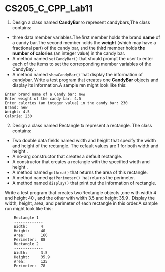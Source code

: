 <!--
 * @Github: https://github.com/Certseeds/CS205_C_CPP
 * @Organization: SUSTech
 * @Author: nanoseeds
 * @Date: 2020-06-09 08:41:57
 * @LastEditors: nanoseeds
 * @LastEditTime: 2021-06-30 23:06:48
 * @License: CC-BY-NC-SA_V4_0 or any later version 
 -->

# CS205_C_CPP_Lab11

1. Design a class named **CandyBar** to represent candybars,The class contains:
  + three data member variables.The first member holds the brand **name** of a candy bar.The second member holds the **weight** (which may have a fractional part) of the candy bar, and the third member holds **the number of calories** (an integer value) in the candy bar.
  + A method named `setCandyBar()` that should prompt the user to enter each of the items to set the corresponding member variables of the CandyBay . 
  + A method named `showCandyBar()` that display the information of candybar. Write a test program that creates one **CandyBar** objects and display its information.A sample
run might look like this:

``` log
Enter brand name of a Candy bar: new
Enter weight of the candy bar: 4.5
Enter calories (an integer value) in the candy bar: 230
Brand: new
Weight: 4.5
Calorie: 230
```

2. Design a class named Rectangle to represent a rectangle. The class contains:
  + Two double data fields named width and height that specify the width and height of the rectangle. The default values are 1 for both width and height .   
  + A no-arg constructor that creates a default rectangle. 
  + A constructor that creates a rectangle with the specified width and height . 
  + A method named `getArea()` that returns the area of this rectangle. 
  + A method named `getPerimeter()` that returns the perimeter. 
  + A method named `display()` that print out the information of rectangle. 

Write a test  program that creates two Rectangle objects ,one with width 4 and height 40 , and the other with width 3.5 and height 35.9 . Display the width, height, area, and perimeter of each rectangle in this order.A sample run might look like this:

``` log
    Rectangle 1
    -------------
    Width:      4
    Height:     40
    Area:       160
    Perimeter:  88
    Rectangle 2
    -------------
    Width:      3.5
    Height:     35.9
    Area:       125
    Perimeter:  78
```